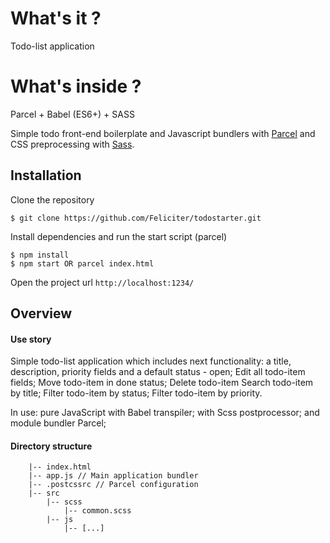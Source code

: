 # What's it ?

Todo-list application


# What's inside ?

Parcel + Babel (ES6+) + SASS 

Simple todo front-end boilerplate and Javascript bundlers with <a href="https://github.com/parcel-bundler">Parcel</a> and CSS preprocessing with <a href="https://github.com/sass/sass">Sass</a>.

## Installation

Clone the repository

~~~
$ git clone https://github.com/Feliciter/todostarter.git
~~~

Install dependencies and run the start script (parcel)

~~~
$ npm install
$ npm start OR parcel index.html
~~~

Open the project url `http://localhost:1234/`

## Overview

#### Use story

Simple  todo-list application which includes next functionality:
a title, description, priority fields and a default status - open;
Edit all todo-item fields;
Move todo-item in done status;
Delete todo-item
Search todo-item by title;
Filter todo-item by status;
Filter todo-item by priority.

In use:
pure JavaScript with Babel transpiler;
with Scss  postprocessor;
and module bundler Parcel;


#### Directory structure
~~~
    |-- index.html
    |-- app.js // Main application bundler
    |-- .postcssrc // Parcel configuration
    |-- src
        |-- scss
            |-- common.scss
        |-- js
            |-- [...]
~~~
